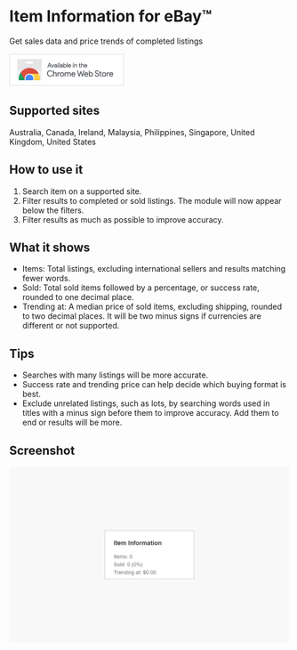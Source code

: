 # Item Information for eBay™

Get sales data and price trends of completed listings

[![Chrome Web Store](assets/badge.png)](https://chromewebstore.google.com/detail/item-information-for-ebay/cdnlmponnelhefojabjcfeaahanodnkg)

## Supported sites

Australia, Canada, Ireland, Malaysia, Philippines, Singapore, United Kingdom,
United States

## How to use it

1. Search item on a supported site.
2. Filter results to completed or sold listings. The module will now appear
below the filters.
3. Filter results as much as possible to improve accuracy.

## What it shows

- Items: Total listings, excluding international sellers and results matching
fewer words.
- Sold: Total sold items followed by a percentage, or success rate, rounded to
one decimal place.
- Trending at: A median price of sold items, excluding shipping, rounded to two
decimal places. It will be two minus signs if currencies are different or not
supported.

## Tips

- Searches with many listings will be more accurate.
- Success rate and trending price can help decide which buying format is best.
- Exclude unrelated listings, such as lots, by searching words used in titles
with a minus sign before them to improve accuracy. Add them to end or results
will be more.

## Screenshot

![screenshot](assets/screenshot_1280_800.png)
